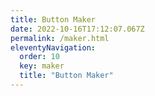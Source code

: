 ```yaml
---
title: Button Maker
date: 2022-10-16T17:12:07.067Z
permalink: /maker.html
eleventyNavigation:
  order: 10
  key: maker
  title: "Button Maker"
---
```

